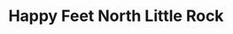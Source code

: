 ---
title: "Happy Feet North Little Rock"
url: /north-little-rock/happy-feet-north-little-rock/
shop: shoes
---